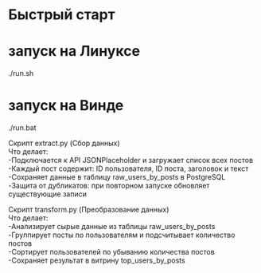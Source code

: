 # Быстрый старт
# запуск на Линуксе
./run.sh
# запуск на Винде
./run.bat

Скрипт extract.py  (Сбор данных)  
Что делает:  
-Подключается к API JSONPlaceholder и загружает список всех постов  
-Каждый пост содержит: ID пользователя, ID поста, заголовок и текст  
-Сохраняет данные в таблицу raw_users_by_posts в PostgreSQL  
-Защита от дубликатов: при повторном запуске обновляет существующие записи  

Скрипт transform.py (Преобразование данных)  
Что делает:  
-Анализирует сырые данные из таблицы raw_users_by_posts  
-Группирует посты по пользователям и подсчитывает количество постов  
-Сортирует пользователей по убыванию количества постов  
-Сохраняет результат в витрину top_users_by_posts  







